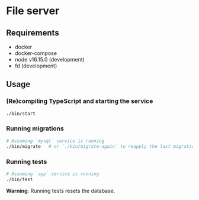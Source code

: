 # File server

## Requirements

- docker
- docker-compose
- node v16.15.0 (development)
- fd (development)

## Usage

### (Re)compiling TypeScript and starting the service

```bash
./bin/start
```

### Running migrations

```bash
# Assuming `mysql` service is running
./bin/migrate   # or `./bin/migrate-again` to reapply the last migration
```

### Running tests

```bash
# Assuming `app` service is running
./bin/test
```

**Warning**: Running tests resets the database.
